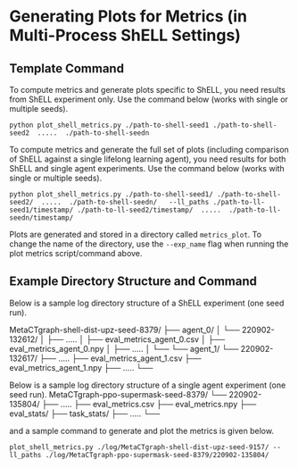 # Generating Plots for Metrics (in Multi-Process ShELL Settings)

## Template Command
To compute metrics and generate plots specific to ShELL, you need results from ShELL experiment only. Use the command below (works with single or multiple seeds).
```
python plot_shell_metrics.py ./path-to-shell-seed1 ./path-to-shell-seed2  .....  ./path-to-shell-seedn
```

To compute metrics and generate the full set of plots (including comparison of ShELL against a single lifelong learning agent), you need results for both ShELL and single agent experiments. Use the command below (works with single or multiple seeds).
```
python plot_shell_metrics.py ./path-to-shell-seed1/ ./path-to-shell-seed2/  .....  ./path-to-shell-seedn/   --ll_paths ./path-to-ll-seed1/timestamp/ ./path-to-ll-seed2/timestamp/  .....  ./path-to-ll-seedn/timestamp/
```

Plots are generated and stored in a directory called `metrics_plot`. To change the name of the directory, use the `--exp_name` flag when running the plot metrics script/command above.

## Example Directory Structure and Command
Below is a sample log directory structure of a ShELL experiment (one seed run).

MetaCTgraph-shell-dist-upz-seed-8379/
├── agent_0/
│   └── 220902-132612/
│       ├── .....
│       ├── eval_metrics_agent_0.csv
│       ├── eval_metrics_agent_0.npy
│       ├── .....
│       └── 
└── agent_1/
    └── 220902-132617/
        ├── .....
        ├── eval_metrics_agent_1.csv
        ├── eval_metrics_agent_1.npy
        ├── .....
        └── 

Below is a sample log directory structure of a single agent experiment (one seed run).
MetaCTgraph-ppo-supermask-seed-8379/
└── 220902-135804/
    ├── .....
    ├── eval_metrics.csv
    ├── eval_metrics.npy
    ├── eval_stats/
    ├── task_stats/
    ├── .....
    └── 

and a sample command to generate and plot the metrics is given below.
```
plot_shell_metrics.py ./log/MetaCTgraph-shell-dist-upz-seed-9157/ --ll_paths ./log/MetaCTgraph-ppo-supermask-seed-8379/220902-135804/
```
